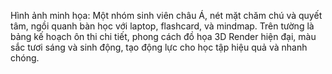 Hình ảnh minh họa: Một nhóm sinh viên châu Á, nét mặt chăm chú và quyết tâm, ngồi quanh bàn học với laptop, flashcard, và mindmap. Trên tường là bảng kế hoạch ôn thi chi tiết, phong cách đồ họa 3D Render hiện đại, màu sắc tươi sáng và sinh động, tạo động lực cho học tập hiệu quả và nhanh chóng.